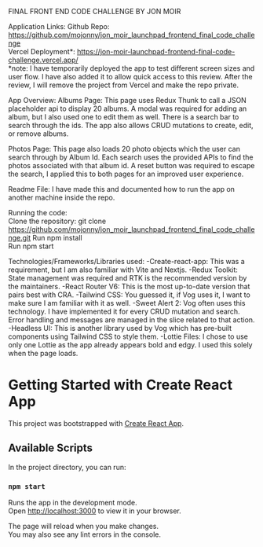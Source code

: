 FINAL FRONT END CODE CHALLENGE BY JON MOIR
 
Application Links: 
Github Repo: https://github.com/mojonny/jon_moir_launchpad_frontend_final_code_challenge  
Vercel Deployment*: https://jon-moir-launchpad-frontend-final-code-challenge.vercel.app/  
*note: I have temporarily deployed the app to test different screen sizes and user flow. I have also added it to allow quick access to this review. After the review, I will remove the project from Vercel and make the repo private.
 
App Overview: 
Albums Page: This page uses Redux Thunk to call a JSON placeholder api to display 20 albums. A modal was required for adding an album, but I also used one to edit them as well. There is a search bar to search through the ids. The app also allows CRUD mutations to create, edit, or remove albums.

Photos Page: This page also loads 20 photo objects which the user can search through by Album Id. Each search uses the provided APIs to find the photos associated with that album id. A reset button was required to escape the search, I applied this to both pages for an improved user experience.

Readme File: I have made this and documented how to run the app on another machine inside the repo.

Running the code:  
Clone the repository: git clone https://github.com/mojonny/jon_moir_launchpad_frontend_final_code_challenge.git 
Run npm install  
Run npm start

 
Technologies/Frameworks/Libraries used: 
-Create-react-app: This was a requirement, but I am also familiar with Vite and Nextjs.
-Redux Toolkit: State management was required and RTK is the recommended version by the maintainers. 
-React Router V6: This is the most up-to-date version that pairs best with CRA.
-Tailwind CSS: You guessed it, if Vog uses it, I want to make sure I am familiar with it as well.
-Sweet Alert 2: Vog often uses this technology. I have implemented it for every CRUD mutation and search. Error handling and messages are managed in the slice related to that action.
-Headless UI: This is another library used by Vog which has pre-built components using Tailwind CSS to style them. 
-Lottie Files: I chose to use only one Lottie as the app already appears bold and edgy. I used this solely when the page loads.



# Getting Started with Create React App

This project was bootstrapped with [Create React App](https://github.com/facebook/create-react-app).

## Available Scripts

In the project directory, you can run:

### `npm start`

Runs the app in the development mode.\
Open [http://localhost:3000](http://localhost:3000) to view it in your browser.

The page will reload when you make changes.\
You may also see any lint errors in the console.
